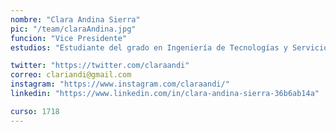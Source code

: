 ```yaml
---
nombre: "Clara Andina Sierra"
pic: "/team/claraAndina.jpg"
funcion: "Vice Presidente"
estudios: "Estudiante del grado en Ingeniería de Tecnologías y Servicios de Telecomunicación"

twitter: "https://twitter.com/claraandi"
correo: clariandi@gmail.com
instagram: "https://www.instagram.com/claraandi/"
linkedin: "https://www.linkedin.com/in/clara-andina-sierra-36b6ab14a"

curso: 1718
---
```

